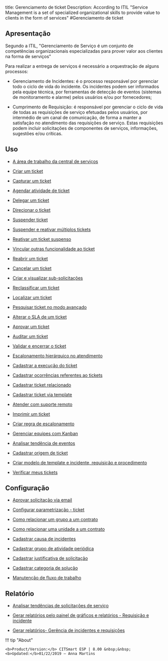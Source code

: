 title: Gerenciamento de ticket
Description: According to ITIL "Service Management is a set of specialized organizational skills to provide value to clients in the form of services"
#Gerenciamento de ticket

Apresentação
----------------

Segundo a ITIL, "Gerenciamento de Serviço é um conjunto de competências organizacionais especializadas para prover valor aos clientes na forma de serviços"

Para realizar a entrega de serviços é necessário a orquestração de alguns processos:

-   Gerenciamento de Incidentes: é o processo responsável por gerenciar todo o ciclo de vida do incidente. Os incidentes podem ser informados pela equipe técnica, por ferramentas de detecção de eventos (sistemas de monitoramento e alarme) pelos usuários e/ou por fornecedores;

-   Cumprimento de Requisição: é responsável por gerenciar o ciclo de vida de todas as requisições de serviço efetuadas pelos usuários, por intermédio de um canal de comunicação, de forma a manter a satisfação no atendimento das requisições de serviço. Estas requisições podem incluir solicitações de componentes de serviços, informações, sugestões e/ou críticas.

Uso
-------

- [A área de trabalho da central de serviços](/pt-br/citsmart-esp-8/processes/tickets/use/desktop-of-service-desk.html)

- [Criar um ticket](/pt-br/citsmart-esp-8/processes/tickets/use/create-ticket.html)

- [Capturar um ticket](/pt-br/citsmart-esp-8/processes/tickets/use/capture-ticket.html)

- [Agendar atividade de ticket](/pt-br/citsmart-esp-8/processes/tickets/use/schedule-ticket-activity.html)

- [Delegar um ticket](/pt-br/citsmart-esp-8/processes/tickets/use/delegate-ticket.html)

- [Direcionar o ticket](/pt-br/citsmart-esp-8/processes/tickets/use/direct-the-ticket.html)

- [Suspender ticket](/pt-br/citsmart-esp-8/processes/tickets/use/suspend-ticket.html)

- [Suspender e reativar múltiplos tickets](/pt-br/citsmart-esp-8/processes/tickets/use/suspend-and-reactivate-tickets.html)

- [Reativar um ticket suspenso](/pt-br/citsmart-esp-8/processes/tickets/use/reactivate-a-ticket-suspended.html)

- [Vincular outras funcionalidade ao ticket](/pt-br/citsmart-esp-8/processes/tickets/use/link-other-functionalities-to-the-ticket.html)

- [Reabrir um ticket](/pt-br/citsmart-esp-8/processes/tickets/use/reopen-ticket.html)

- [Cancelar um ticket](/pt-br/citsmart-esp-8/processes/tickets/use/cancel-ticket.html)

- [Criar e visualizar sub-solicitações](/pt-br/citsmart-esp-8/processes/tickets/use/create-and-view-sub-request.html)

- [Reclassificar um ticket](/pt-br/citsmart-esp-8/processes/tickets/use/reclassify-ticket.html)

- [Localizar um ticket](/pt-br/citsmart-esp-8/processes/tickets/use/locate-a-ticket.html)

- [Pesquisar ticket no modo avançado](/pt-br/citsmart-esp-8/processes/tickets/use/search-ticket-in-the-advanced-mode.html)

- [Alterar o SLA de um ticket](/pt-br/citsmart-esp-8/processes/tickets/use/change-SLA-of-a-ticket.html)

- [Aprovar um ticket](/pt-br/citsmart-esp-8/processes/tickets/use/approve-a-ticket.html)

- [Auditar um ticket](/pt-br/citsmart-esp-8/processes/tickets/use/audit-a-ticket.html)

- [Validar e encerrar o ticket](/pt-br/citsmart-esp-8/processes/tickets/use/validate-ticket.html)

- [Escalonamento hierárquico no atendimento](/pt-br/citsmart-esp-8/processes/tickets/use/hierarchical-escalation-in-the-attendance.html)

- [Cadastrar a execução do ticket](/pt-br/citsmart-esp-8/processes/tickets/use/register-ticket-execution.html)

- [Cadastrar ocorrências referentes ao tickets](/pt-br/citsmart-esp-8/processes/tickets/use/register-ticket-occurrences.html)

- [Cadastrar ticket relacionado](/pt-br/citsmart-esp-8/processes/tickets/use/register-ticket-related.html)

- [Cadastrar ticket via template](/pt-br/citsmart-esp-8/processes/tickets/use/register-ticket-via-template.html)

- [Atender com suporte remoto](/pt-br/citsmart-esp-8/processes/tickets/use/attend-with-remote-support.html)

- [Imprimir um ticket](/pt-br/citsmart-esp-8/processes/tickets/use/print-ticket.html)

- [Criar regra de escalonamento](/pt-br/citsmart-esp-8/processes/tickets/use/create-escalation-rule.html)

- [Gerenciar equipes com Kanban](/pt-br/citsmart-esp-8/processes/tickets/use/manage-a-ticket-with-Kanban.html)

- [Analisar tendência de eventos](/pt-br/citsmart-esp-8/processes/tickets/use/analyze-event-trends.html)

- [Cadastrar origem de ticket](/pt-br/citsmart-esp-8/processes/tickets/use/register-ticket-source.html)

- [Criar modelo de template e incidente, requisição e procedimento](/pt-br/citsmart-esp-8/processes/tickets/configuration/create-template-of-ticket.html)

- [Verificar meus tickets](/pt-br/citsmart-esp-8/processes/tickets/use/verify-my-tickets.html)

Configuração
-----------------

- [Aprovar solicitação via email](/pt-br/citsmart-esp-8/processes/tickets/configuration/approve-request-via-email.html)

- [Configurar parametrização - ticket](/pt-br/citsmart-esp-8/platform-administration/parameters-list/configure-parametrization-ticket.html)

- [Como relacionar um grupo a um contrato](/pt-br/citsmart-esp-8/processes/tickets/configuration/relate-group-to-contract.html)

- [Como relacionar uma unidade a um contrato](/pt-br/citsmart-esp-8/processes/tickets/configuration/relate-unit-to-contract.html)

- [Cadastrar causa de incidentes](/pt-br/citsmart-esp-8/processes/portfolio-and-catalog/configuration/register-cause-incidents.html)

- [Cadastrar grupo de atividade periódica](/pt-br/citsmart-esp-8/additional-features/automation-of-operation/configuration/periodic-activity-group.html)

- [Cadastrar justificativa de solicitação](/pt-br/citsmart-esp-8/processes/portfolio-and-catalog/configuration/register-request-justification.html)

- [Cadastrar categoria de solução](/pt-br/citsmart-esp-8/processes/portfolio-and-catalog/configuration/register-solution-category.html)

- [Manutenção de fluxo de trabalho](/pt-br/citsmart-esp-8/platform-administration/flow-maintenance/workflow.maintenance.html)

Relatório
----------

- [Analisar tendências de solicitações de serviço](/pt-br/citsmart-esp-8/processes/tickets/use/analyse-service-request-trends.html)

- [Gerar relatórios pelo painel de gráficos e relatórios - Requisição e incidente](/pt-br/citsmart-esp-8/processes/tickets/configuration/generate-report-through-the-panel-of-charts.html)

- [Gerar relatórios- Gerência de incidentes e requisições](/pt-br/citsmart-esp-8/processes/tickets/configuration/generate-reports-tickets.html)

!!! tip "About"

    <b>Product/Version:</b> CITSmart ESP | 8.00 &nbsp;&nbsp;
    <b>Updated:</b>01/22/2019 – Anna Martins

